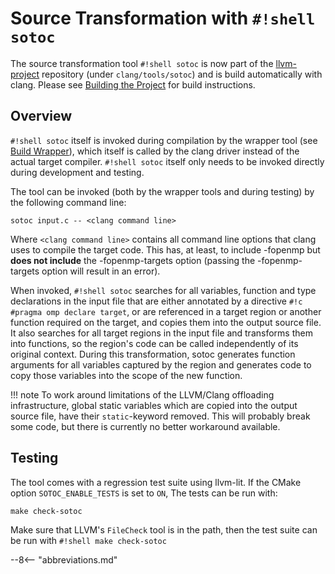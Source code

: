 # Source Transformation with `#!shell sotoc`

The source transformation tool `#!shell sotoc` is now part of the [llvm-project](%%llvm%%)
repository (under `clang/tools/sotoc`) and is build automatically with clang.
Please see [Building the Project](building.md) for build instructions.

## Overview

`#!shell sotoc` itself is invoked during compilation by the wrapper tool (see [Build Wrapper](build_wrapper.md)),
which itself is called by the clang driver instead of the actual target compiler.
`#!shell sotoc` itself only needs to be invoked directly during development and testing.

The tool can be invoked (both by the wrapper tools and during testing) by the following command line:

``` shell
sotoc input.c -- <clang command line>
```

Where `<clang command line>` contains all command line options that clang uses to compile the target code.
This has, at least, to include -fopenmp but **does not include** the -fopenmp-targets option (passing the -fopenmp-targets option will result in an error).

When invoked, `#!shell sotoc` searches for all variables, function and type declarations in the input file that are either annotated by a directive `#!c #pragma omp declare target`,
or are referenced in a target region or another function required on the target,
and copies them into the output source file.
It also searches for all target regions in the input file and transforms them into functions,
so the region's code can be called independently of its original context.
During this transformation, sotoc generates function arguments for all variables captured by the region and generates code to copy those variables into the scope of the new function.

!!! note
    To work around limitations of the LLVM/Clang offloading infrastructure,
    global static variables which are copied into the output source file,
    have their `static`-keyword removed.
    This will probably break some code, but there is currently no better workaround available.

## Testing

The tool comes with a regression test suite using llvm-lit.
If the CMake option `SOTOC_ENABLE_TESTS` is set to `ON`, The tests can be run with:

``` shell
make check-sotoc
```

Make sure that LLVM's `FileCheck` tool is in the path, then the test suite can be run with `#!shell make check-sotoc`

--8<-- "abbreviations.md"
